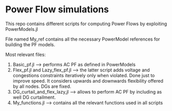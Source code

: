 # Power Flow simulations

This repo contains different scripts for computing Power Flows by exploiting PowerModels.jl

File named My_ref contains all the necessary PowerModel references for building the PF models. 

Most relevant files:

1) Basic_pf.jl --> performs AC PF as defined in PowerModels
2) Flex_pf.jl and Lazy_flex_pf.jl --> the latter script adds voltage and congestions constraints iteratively only when violated. Done just to improve speed.
It considers upwards and downwards flexibility offered by all nodes. DGs are fixed. 
3) DG_curtail_and_flex_lazy,jl --> allows to perform AC PF by including as well DG curtailment. 
4) My_functions.jl --> contains all the relevant functions used in all scripts 

